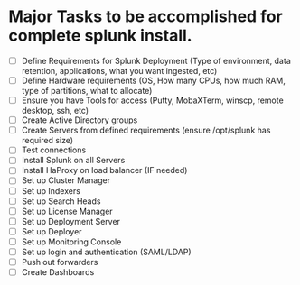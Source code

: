 # Major Tasks to be accomplished for complete splunk install.

- [ ] Define Requirements for Splunk Deployment (Type of environment, data retention, applications, what you want ingested, etc)
- [ ] Define Hardware requirements (OS, How many CPUs, how much RAM, type of partitions, what to allocate)
- [ ] Ensure you have Tools for access (Putty, MobaXTerm, winscp, remote desktop, ssh, etc)
- [ ] Create Active Directory groups
- [ ] Create Servers from defined requirements (ensure /opt/splunk has required size)
- [ ] Test connections
- [ ] Install Splunk on all Servers
- [ ] Install HaProxy on load balancer (IF needed)
- [ ] Set up Cluster Manager
- [ ] Set up Indexers
- [ ] Set up Search Heads
- [ ] Set up License Manager
- [ ] Set up Deployment Server
- [ ] Set up Deployer
- [ ] Set up Monitoring Console
- [ ] Set up login and authentication (SAML/LDAP)
- [ ] Push out forwarders
- [ ] Create Dashboards
